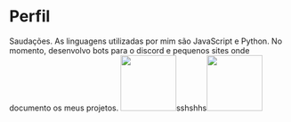 <h1>Perfil</h1>
Saudações.
As linguagens utilizadas por mim são JavaScript e Python. No momento, desenvolvo bots para o discord e pequenos sites onde documento os meus projetos.
<img src="https://o.remove.bg/downloads/19085e0e-1688-4c06-b093-879812bdbc95/com001-removebg-preview.png" width="100">sshshhs<img src="https://miro.medium.com/max/342/1*rpYyNZvqfFej0FgWEW5p9Q.png" width="100">

<!---
Aizakkuxd/Aizakkuxd is a ✨ special ✨ repository because its `README.md` (this file) appears on your GitHub profile.
You can click the Preview link to take a look at your changes.
--->
